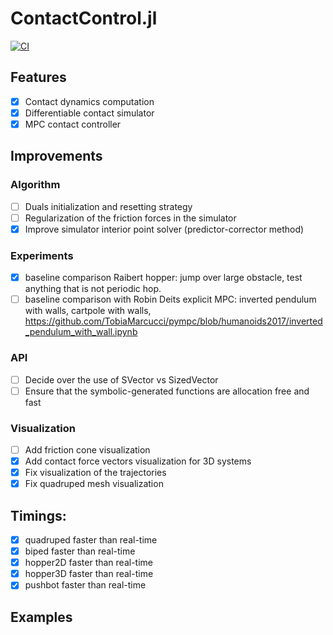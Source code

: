 # ContactControl.jl
[![CI](https://github.com/simon-lc/ContactControl.jl/actions/workflows/CI.yml/badge.svg)](https://github.com/simon-lc/ContactControl.jl/actions/workflows/CI.yml)
## Features
- [x] Contact dynamics computation
- [x] Differentiable contact simulator
- [x] MPC contact controller

## Improvements
### Algorithm
- [ ] Duals initialization and resetting strategy
- [ ] Regularization of the friction forces in the simulator
- [x] Improve simulator interior point solver (predictor-corrector method)

### Experiments
- [x] baseline comparison Raibert hopper: jump over large obstacle, test anything that is not periodic hop.
- [ ] baseline comparison with Robin Deits explicit MPC: inverted pendulum with walls, cartpole with walls,
      https://github.com/TobiaMarcucci/pympc/blob/humanoids2017/inverted_pendulum_with_wall.ipynb

### API
- [ ] Decide over the use of SVector vs SizedVector
- [ ] Ensure that the symbolic-generated functions are allocation free and fast

### Visualization
- [ ] Add friction cone visualization
- [x] Add contact force vectors visualization for 3D systems
- [x] Fix visualization of the trajectories
- [x] Fix quadruped mesh visualization

## Timings:
- [x] quadruped faster than real-time
- [x] biped faster than real-time
- [x] hopper2D faster than real-time
- [x] hopper3D faster than real-time
- [x] pushbot faster than real-time

## Examples
